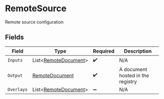 # RemoteSource

Remote source configuration


## Fields

| Field                                                         | Type                                                          | Required                                                      | Description                                                   |
| ------------------------------------------------------------- | ------------------------------------------------------------- | ------------------------------------------------------------- | ------------------------------------------------------------- |
| `Inputs`                                                      | List<[RemoteDocument](../../Models/Shared/RemoteDocument.md)> | :heavy_check_mark:                                            | N/A                                                           |
| `Output`                                                      | [RemoteDocument](../../Models/Shared/RemoteDocument.md)       | :heavy_check_mark:                                            | A document hosted in the registry                             |
| `Overlays`                                                    | List<[RemoteDocument](../../Models/Shared/RemoteDocument.md)> | :heavy_minus_sign:                                            | N/A                                                           |